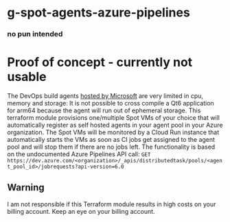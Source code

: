 # g-spot-agents-azure-pipelines

### no pun intended

# Proof of concept - currently not usable

The DevOps build agents [hosted by Microsoft](https://learn.microsoft.com/en-us/azure/devops/pipelines/agents/hosted?view=azure-devops&tabs=yaml#software) are very limited in cpu, memory and storage: It is not possible to cross compile a Qt6 application for arm64 because the agent will run out of ephemeral storage. This terraform module provisions one/multiple Spot VMs of your choice that will automatically register as self hosted agents in your agent pool in your Azure organization. The Spot VMs will be monitored by a Cloud Run instance that automatically starts the VMs as soon as CI jobs get assigned to the agent pool and will stop them if there are no jobs left. The functionality is based on the undocumented Azure Pipelines API call:
`GET https://dev.azure.com/<organization>/_apis/distributedtask/pools/<agent_pool_id>/jobrequests?api-version=6.0`


## Warning

I am not responsible if this Terraform module results in high costs on your billing account. Keep an eye on your billing account.
